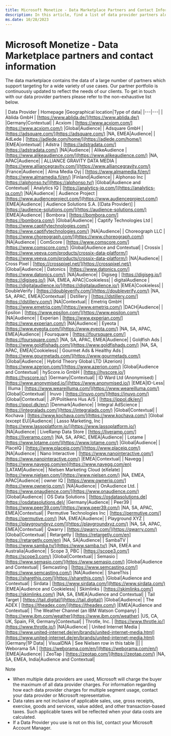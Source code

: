 ```yaml
---
title: Microsoft Monetize - Data Marketplace Partners and Contact Information
description: In this article, find a list of data provider partners along with links to their home pages.
ms.date: 10/28/2023
---
```


# Microsoft Monetize - Data Marketplace partners and contact information

The data marketplace contains the data of a large number of partners which support targeting for a wide variety of use cases. Our partner portfolio is continuously updated to reflect the needs of our clients. To get in touch with our data provider partners please refer to the non-exhaustive list below.

| Data Provider | Homepage |Geographical location|Type of data|
|---|---|
| Ablida GmbH | [https://www.ablida.de/](https://www.ablida.de/) |Germany|Contextual|
| Acxiom | [https://www.acxiom.com/](https://www.acxiom.com/) |Global|Audience|
| Adsquare GmbH | [https://adsquare.com/](https://adsquare.com/) |NA, EMEA|Audience|
| AdLede | [https://adlede.com/home/](https://adlede.com/home/) |EMEA|ontextual|
| Adstra | [https://adstradata.com/](https://adstradata.com/) |NA|Audience|
| AlikeAudience | [https://www.alikeaudience.com/](https://www.alikeaudience.com/) |NA, APAC|Audience|
| ALLIANCE GRAVITY DATA MEDIA | [https://www.alliancegravity.com/](https://www.alliancegravity.com/) |France|Audience|
| Alma Media Oyj | [https://www.almamedia.fi/en/](https://www.almamedia.fi/en/) |Finland|Audience|
| Alphonso Inc | [https://alphonso.tv/](https://alphonso.tv/) |Global|Audience and Contextual|
| Analytics IQ | [https://analytics-iq.com/](https://analytics-iq.com/) |NA|Audience|
| Audience Project | [https://www.audienceproject.com/](https://www.audienceproject.com/) |EMEA|Audience|
| Audience Solutions S.A. [(Data Provider)] | [https://audience-solutions.com/](https://audience-solutions.com/) |EMEA|Audience|
| Bombora | [https://bombora.com/](https://bombora.com/) |Global|Audience|
| Captify Technologies Ltd | [https://www.captifytechnologies.com/](https://www.captifytechnologies.com/) |NA|Audience|
| Choreograph LLC | [https://www.choreograph.com/](https://www.choreograph.com/) |NA|Audience|
| ComScore | [https://www.comscore.com/](https://www.comscore.com/) |Global|Audience and Contextual|
| Crossix | [https://www.veeva.com/products/crossix-data-platform/](https://www.veeva.com/products/crossix-data-platform/) |NA|Audience|
| Cross Pixel | [https://crosspixel.net/](https://crosspixel.net/) |Global|Audience|
| Datonics | [https://www.datonics.com/](https://www.datonics.com/) |NA|Audience|
| Digiseg | [https://digiseg.io/](https://digiseg.io/) |NA, EMEA, APAC|Cookieless|
| digitalAudience | [https://digitalaudience.io/](https://digitalaudience.io/) |EMEA|Cookieless|
| DoubleVerify | [https://doubleverify.com/](https://doubleverify.com/) |NA, SA, APAC, EMEA|Contextual|
| Dstillery | [https://dstillery.com/](https://dstillery.com/) |NA|Contextual|
| Emetriq GmbH | [https://www.emetriq.com/](https://www.emetriq.com/) |DACH|Audience|
| Epsilon | [https://www.epsilon.com/](https://www.epsilon.com/) |NA|Audience|
| Experian | [https://www.experian.com/](https://www.experian.com/) |NA|Audience|
| Eyeota | [https://www.eyeota.com/](https://www.eyeota.com/) |NA, SA, APAC, EMEA|Audience|
| Foursquare | [https://foursquare.com/](https://foursquare.com/) |NA, SA, APAC, EMEA|Audience|
| Goldfish Ads | [https://www.goldfishads.com/](https://www.goldfishads.com/) |NA, SA, APAC, EMEA|Cookieless|
| Gourmet Ads & Healthy Ads | [https://www.gourmetads.com/](https://www.gourmetads.com/) |Global|Audience|
| Hybrid Theory Global LTD (Azerion) | [https://www.azerion.com/](https://www.azerion.com/) |Global|Audience and Contextual|
| hyScore.io GmbH | [https://hyscore.io/](https://hyscore.io/) |Germany|Contextual|
| ID Ward Ltd (Anonymised) | [https://www.anonymised.io/](https://www.anonymised.io/) |EMEA|ID-Less|
| Illuma | [https://www.weareilluma.com/](https://www.weareilluma.com/) |Global|Contextual|
| Inuvo | [https://inuvo.com/](https://inuvo.com/) |Global|Contextual|
| JP/Politikens Hus A/S | [https://jppol.dk/en/](https://jppol.dk/en/) |Denmark|Audience|
| Integral AdScience | [https://integralads.com/](https://integralads.com/) |Global|Contextual|
| Kochava | [https://www.kochava.com/](https://www.kochava.com/) |Global (except EU)|Audience|
| Lasso Marketing, Inc | [https://www.lassoplatform.io/](https://www.lassoplatform.io/) |NA|Audience|
| LiveRamp Data Store | [https://liveramp.com/](https://liveramp.com/) |NA, SA, APAC, EMEA|Audience|
| Lotame | [https://www.lotame.com/](https://www.lotame.com/) |Global|Audience|
| PlaceIQ | [https://www.placeiq.com/](https://www.placeiq.com/) |NA|Audience|
| Nano Interactive | [https://www.nanointeractive.com/](https://www.nanointeractive.com/) |EMEA|Contextual|
| Navegg | [https://www.navegg.com/en](https://www.navegg.com/en) |LATAM|Audience|
| Nielsen Marketing Cloud (eXelate) | [https://www.nielsen.com/](https://www.nielsen.com/) |NA, EMEA, APAC|Audience|
| owner IQ | [https://www.owneriq.com/](https://www.owneriq.com/) |NA|Audience|
| OnAudience Ltd. | [https://www.onaudience.com/](https://www.onaudience.com/) |Global|Audience|
| OS Data Solutions | [https://osdatasolutions.de](https://osdatasolutions.de)/ |Germany|Audience|
| Peer39 | [https://www.peer39.com/](https://www.peer39.com/) |NA, SA, APAC, EMEA|Contextual|
| Permutive Technologies Inc | [https://permutive.com/](https://permutive.com/) |NA, EMEA|Audience|
| Playground XYZ | [https://playgroundxyz.com/](https://playgroundxyz.com/) |NA, SA, APAC, EMEA|Contextual|
| Qwarry | [https://qwarry.com/](https://qwarry.com/) |Global|Contextual|
| Retargetly | [https://retargetly.com/en](https://retargetly.com/en) |NA, SA|Audience|
| SambaTV | [https://www.samba.tv/](https://www.samba.tv/) |NA, EMEA and Australia|Audience|
| Scope 3, PBC | [https://scope3.com/](https://scope3.com/) |Global|Contextual|
| Semasio | [https://www.semasio.com/](https://www.semasio.com/) |Global|Audience and Contextual|
| Semcasting | [https://www.semcasting.com/](https://www.semcasting.com/) |NA|Audience|
| ShareThis | [https://sharethis.com/](https://sharethis.com/) |Global|Audience and Contextual|
| Sirdata | [https://www.sirdata.com/](https://www.sirdata.com/) |EMEA|Audience and Cookieless|
| Skimlinks | [https://skimlinks.com/](https://skimlinks.com/) |NA, SA, EMEA|Audience and Contextual|
| Tail Target | [https://tail.digital/](https://tail.digital/) |Global|Audience|
| The ADEX | [https://theadex.com/](https://theadex.com/) |EMEA|Audience and Contextual|
| The Weather Channel (an IBM Watson Company) | [https://www.ibm.com/weather](https://www.ibm.com/weather) |US, CA, UK, Spain, FR, Germany|Contextual|
| Throtle, Inc. | [https://www.throtle.io/](https://www.throtle.io/) |NA|Audience|
| United Internet Media | [https://www.united-internet.de/en/brands/united-internet-media.html](https://www.united-internet.de/en/brands/united-internet-media.html) |Germany|1P Data|
| VisualDNA | See Nielsen row in this table |||
| Weborama SA | [https://weborama.com/en/](https://weborama.com/en/) |EMEA|Audience|
| ZeoTap | [https://zeotap.com/](https://zeotap.com/) |NA, SA, EMEA, India|Audience and Contextual|

> [!NOTE]
>
> - When multiple data providers are used, Microsoft will charge the buyer the maximum of all data provider charges. For information regarding how each data provider charges for multiple segment usage, contact your data provider or Microsoft representative.
> - Data rates are not inclusive of applicable sales, use, gross receipts, exercise, goods and services, value added, and other transaction-based taxes. Such applicable taxes will be reflected when your data costs are calculated.
> - If a Data Provider you use is not on this list, contact your Microsoft Account Manager.

